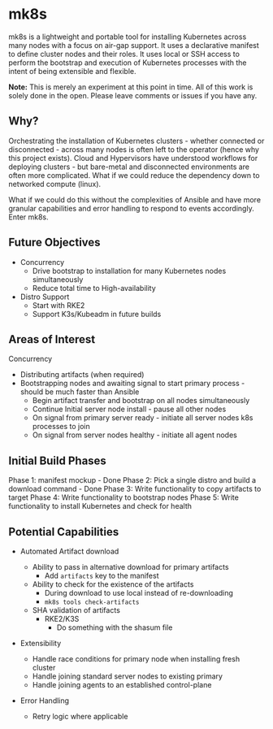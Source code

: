 # mk8s
mk8s is a lightweight and portable tool for installing Kubernetes across many nodes with a focus on air-gap support. It uses a declarative manifest to define cluster nodes and their roles. It uses local or SSH access to perform the bootstrap and execution of Kubernetes processes with the intent of being extensible and flexible. 

**Note:** This is merely an experiment at this point in time. All of this work is solely done in the open. Please leave comments or issues if you have any. 

## Why?
Orchestrating the installation of Kubernetes clusters - whether connected or disconnected - across many nodes is often left to the operator (hence why this project exists). Cloud and Hypervisors have understood workflows for deploying clusters - but bare-metal and disconnected environments are often more complicated. What if we could reduce the dependency down to networked compute (linux). 

What if we could do this without the complexities of Ansible and have more granular capabilities and error handling to respond to events accordingly. Enter mk8s. 

## Future Objectives
- Concurrency
  - Drive bootstrap to installation for many Kubernetes nodes simultaneously
  - Reduce total time to High-availability 
- Distro Support
  - Start with RKE2
  - Support K3s/Kubeadm in future builds

## Areas of Interest

Concurrency
- Distributing artifacts (when required)
- Bootstrapping nodes and awaiting signal to start primary process - should be much faster than Ansible
  - Begin artifact transfer and bootstrap on all nodes simultaneously
  - Continue Initial server node install - pause all other nodes
  - On signal from primary server ready - initiate all server nodes k8s processes to join
  - On signal from server nodes healthy - initiate all agent nodes 

## Initial Build Phases

Phase 1: manifest mockup - Done
Phase 2: Pick a single distro and build a download command - Done
Phase 3: Write functionality to copy artifacts to target
Phase 4: Write functionality to bootstrap nodes
Phase 5: Write functionality to install Kubernetes and check for health

## Potential Capabilities
- Automated Artifact download
  - Ability to pass in alternative download for primary artifacts
    - Add `artifacts` key to the manifest
  - Ability to check for the existence of the artifacts
    - During download to use local instead of re-downloading
    - `mk8s tools check-artifacts`
  - SHA validation of artifacts
    - RKE2/K3S
      - Do something with the shasum file
- Extensibility
  - Handle race conditions for primary node when installing fresh cluster
  - Handle joining standard server nodes to existing primary
  - Handle joining agents to an established control-plane

- Error Handling
  - Retry logic where applicable